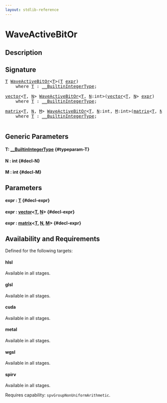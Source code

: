 ```yaml
---
layout: stdlib-reference
---
```


# WaveActiveBitOr

## Description





## Signature 

<pre>
<a href="/stdlib-reference/global-decls/waveactivebitor-04ad#typeparam-T" class="code_type">T</a> <a href="/stdlib-reference/global-decls/waveactivebitor-04ad">WaveActiveBitOr</a>&lt;<a href="/stdlib-reference/global-decls/waveactivebitor-04ad#typeparam-T" class="code_type">T</a>&gt;(<a href="/stdlib-reference/global-decls/waveactivebitor-04ad#typeparam-T" class="code_type">T</a> <a href="/stdlib-reference/global-decls/waveactivebitor-04ad#decl-expr" class="code_param">expr</a>)
    <span class='code_keyword'>where</span> <a href="/stdlib-reference/global-decls/waveactivebitor-04ad#typeparam-T" class="code_type">T</a> : <a href="/stdlib-reference/interfaces/0_builtinintegertype-029g/index" class="code_type">__BuiltinIntegerType</a>;

<a href="/stdlib-reference/types/vector/index" class="code_type">vector</a>&lt;<a href="/stdlib-reference/global-decls/waveactivebitor-04ad#typeparam-T" class="code_type">T</a>, <a href="/stdlib-reference/global-decls/waveactivebitor-04ad#decl-N" class="code_var">N</a>&gt; <a href="/stdlib-reference/global-decls/waveactivebitor-04ad">WaveActiveBitOr</a>&lt;<a href="/stdlib-reference/global-decls/waveactivebitor-04ad#typeparam-T" class="code_type">T</a>, <a href="/stdlib-reference/global-decls/waveactivebitor-04ad#decl-N" class="code_var">N</a>:<span class="code_keyword">int</span>&gt;(<a href="/stdlib-reference/types/vector/index" class="code_type">vector</a>&lt;<a href="/stdlib-reference/global-decls/waveactivebitor-04ad#typeparam-T" class="code_type">T</a>, <a href="/stdlib-reference/global-decls/waveactivebitor-04ad#decl-N" class="code_var">N</a>&gt; <a href="/stdlib-reference/global-decls/waveactivebitor-04ad#decl-expr" class="code_param">expr</a>)
    <span class='code_keyword'>where</span> <a href="/stdlib-reference/global-decls/waveactivebitor-04ad#typeparam-T" class="code_type">T</a> : <a href="/stdlib-reference/interfaces/0_builtinintegertype-029g/index" class="code_type">__BuiltinIntegerType</a>;

<a href="/stdlib-reference/types/matrix/index" class="code_type">matrix</a>&lt;<a href="/stdlib-reference/global-decls/waveactivebitor-04ad#typeparam-T" class="code_type">T</a>, <a href="/stdlib-reference/global-decls/waveactivebitor-04ad#decl-N" class="code_var">N</a>, <a href="/stdlib-reference/global-decls/waveactivebitor-04ad#decl-M" class="code_var">M</a>&gt; <a href="/stdlib-reference/global-decls/waveactivebitor-04ad">WaveActiveBitOr</a>&lt;<a href="/stdlib-reference/global-decls/waveactivebitor-04ad#typeparam-T" class="code_type">T</a>, <a href="/stdlib-reference/global-decls/waveactivebitor-04ad#decl-N" class="code_var">N</a>:<span class="code_keyword">int</span>, <a href="/stdlib-reference/global-decls/waveactivebitor-04ad#decl-M" class="code_var">M</a>:<span class="code_keyword">int</span>&gt;(<a href="/stdlib-reference/types/matrix/index" class="code_type">matrix</a>&lt;<a href="/stdlib-reference/global-decls/waveactivebitor-04ad#typeparam-T" class="code_type">T</a>, <a href="/stdlib-reference/global-decls/waveactivebitor-04ad#decl-N" class="code_var">N</a>, <a href="/stdlib-reference/global-decls/waveactivebitor-04ad#decl-M" class="code_var">M</a>&gt; <a href="/stdlib-reference/global-decls/waveactivebitor-04ad#decl-expr" class="code_param">expr</a>)
    <span class='code_keyword'>where</span> <a href="/stdlib-reference/global-decls/waveactivebitor-04ad#typeparam-T" class="code_type">T</a> : <a href="/stdlib-reference/interfaces/0_builtinintegertype-029g/index" class="code_type">__BuiltinIntegerType</a>;

</pre>

## Generic Parameters

#### T: [\_\_BuiltinIntegerType](/stdlib-reference/interfaces/0_builtinintegertype-029g/index) {#typeparam-T}
#### N  : int {#decl-N}
#### M  : int {#decl-M}

## Parameters

#### expr  : [T](/stdlib-reference/global-decls/waveactivebitor-04ad#typeparam-T) {#decl-expr}
#### expr  : [vector](/stdlib-reference/types/vector/index)\<[T](/stdlib-reference/types/vector/index#typeparam-T), [N](/stdlib-reference/types/vector/index#decl-N)\> {#decl-expr}
#### expr  : [matrix](/stdlib-reference/types/matrix/index)\<[T](/stdlib-reference/types/matrix/t-0), [N](/stdlib-reference/types/matrix/index#decl-N), [M](/stdlib-reference/types/matrix/index#decl-M)\> {#decl-expr}

## Availability and Requirements

Defined for the following targets:

#### hlsl
Available in all stages.

#### glsl
Available in all stages.

#### cuda
Available in all stages.

#### metal
Available in all stages.

#### wgsl
Available in all stages.

#### spirv
Available in all stages.

Requires capability: `spvGroupNonUniformArithmetic`.


